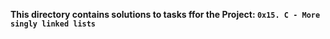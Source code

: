 **This directory contains solutions to tasks ffor the Project: `0x15. C - More singly linked lists`**
